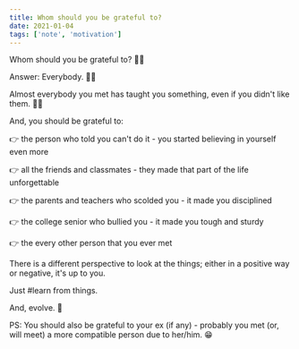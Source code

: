 ```yaml
---
title: Whom should you be grateful to?
date: 2021-01-04
tags: ['note', 'motivation']
---
```


Whom should you be grateful to? 🙋‍♂️

Answer: Everybody. 🐱‍🏍

Almost everybody you met has taught you something, even if you didn't like them. 🤷‍♂️

And, you should be grateful to:

👉 the person who told you can't do it - you started believing in yourself even more

👉 all the friends and classmates - they made that part of the life unforgettable

👉 the parents and teachers who scolded you - it made you disciplined

👉 the college senior who bullied you - it made you tough and sturdy

👉 the every other person that you ever met

There is a different perspective to look at the things; either in a positive way or negative, it's up to you.

Just #learn from things.

And, evolve. 🧬

PS: You should also be grateful to your ex (if any) - probably you met (or, will meet) a more compatible person due to her/him. 😁